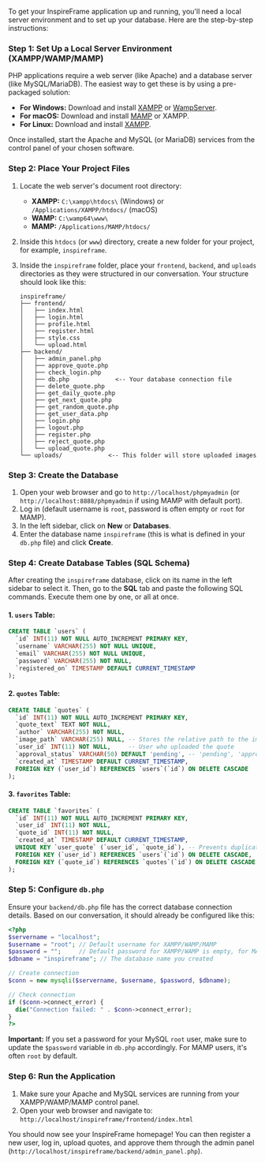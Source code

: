 To get your InspireFrame application up and running, you'll need a local server environment and to set up your database. Here are the step-by-step instructions:

### Step 1: Set Up a Local Server Environment (XAMPP/WAMP/MAMP)

PHP applications require a web server (like Apache) and a database server (like MySQL/MariaDB). The easiest way to get these is by using a pre-packaged solution:

* **For Windows:** Download and install [XAMPP](https://www.apachefriends.org/index.html) or [WampServer](https://www.wampserver.com/en/).
* **For macOS:** Download and install [MAMP](https://www.mamp.info/en/downloads/) or XAMPP.
* **For Linux:** Download and install [XAMPP](https://www.apachefriends.org/index.html).

Once installed, start the Apache and MySQL (or MariaDB) services from the control panel of your chosen software.

### Step 2: Place Your Project Files

1.  Locate the web server's document root directory:
    * **XAMPP:** `C:\xampp\htdocs\` (Windows) or `/Applications/XAMPP/htdocs/` (macOS)
    * **WAMP:** `C:\wamp64\www\`
    * **MAMP:** `/Applications/MAMP/htdocs/`
2.  Inside this `htdocs` (or `www`) directory, create a new folder for your project, for example, `inspireframe`.
3.  Inside the `inspireframe` folder, place your `frontend`, `backend`, and `uploads` directories as they were structured in our conversation. Your structure should look like this:

    ```
    inspireframe/
    ├── frontend/
    │   ├── index.html
    │   ├── login.html
    │   ├── profile.html
    │   ├── register.html
    │   ├── style.css
    │   └── upload.html
    ├── backend/
    │   ├── admin_panel.php
    │   ├── approve_quote.php
    │   ├── check_login.php
    │   ├── db.php             <-- Your database connection file
    │   ├── delete_quote.php
    │   ├── get_daily_quote.php
    │   ├── get_next_quote.php
    │   ├── get_random_quote.php
    │   ├── get_user_data.php
    │   ├── login.php
    │   ├── logout.php
    │   ├── register.php
    │   ├── reject_quote.php
    │   └── upload_quote.php
    └── uploads/             <-- This folder will store uploaded images
    ```

### Step 3: Create the Database

1.  Open your web browser and go to `http://localhost/phpmyadmin` (or `http://localhost:8888/phpmyadmin` if using MAMP with default port).
2.  Log in (default username is `root`, password is often empty or `root` for MAMP).
3.  In the left sidebar, click on **New** or **Databases**.
4.  Enter the database name `inspireframe` (this is what is defined in your `db.php` file) and click **Create**.

### Step 4: Create Database Tables (SQL Schema)

After creating the `inspireframe` database, click on its name in the left sidebar to select it. Then, go to the **SQL** tab and paste the following SQL commands. Execute them one by one, or all at once.

#### 1. `users` Table:

```sql
CREATE TABLE `users` (
  `id` INT(11) NOT NULL AUTO_INCREMENT PRIMARY KEY,
  `username` VARCHAR(255) NOT NULL UNIQUE,
  `email` VARCHAR(255) NOT NULL UNIQUE,
  `password` VARCHAR(255) NOT NULL,
  `registered_on` TIMESTAMP DEFAULT CURRENT_TIMESTAMP
);
```

#### 2. `quotes` Table:

```sql
CREATE TABLE `quotes` (
  `id` INT(11) NOT NULL AUTO_INCREMENT PRIMARY KEY,
  `quote_text` TEXT NOT NULL,
  `author` VARCHAR(255) NOT NULL,
  `image_path` VARCHAR(255) NULL, -- Stores the relative path to the image
  `user_id` INT(11) NOT NULL,     -- User who uploaded the quote
  `approval_status` VARCHAR(50) DEFAULT 'pending', -- 'pending', 'approved', 'rejected'
  `created_at` TIMESTAMP DEFAULT CURRENT_TIMESTAMP,
  FOREIGN KEY (`user_id`) REFERENCES `users`(`id`) ON DELETE CASCADE
);
```

#### 3. `favorites` Table:

```sql
CREATE TABLE `favorites` (
  `id` INT(11) NOT NULL AUTO_INCREMENT PRIMARY KEY,
  `user_id` INT(11) NOT NULL,
  `quote_id` INT(11) NOT NULL,
  `created_at` TIMESTAMP DEFAULT CURRENT_TIMESTAMP,
  UNIQUE KEY `user_quote` (`user_id`, `quote_id`), -- Prevents duplicate favorites
  FOREIGN KEY (`user_id`) REFERENCES `users`(`id`) ON DELETE CASCADE,
  FOREIGN KEY (`quote_id`) REFERENCES `quotes`(`id`) ON DELETE CASCADE
);
```

### Step 5: Configure `db.php`

Ensure your `backend/db.php` file has the correct database connection details. Based on our conversation, it should already be configured like this:

```php
<?php
$servername = "localhost";
$username = "root"; // Default username for XAMPP/WAMP/MAMP
$password = "";     // Default password for XAMPP/WAMP is empty, for MAMP it's often 'root'
$dbname = "inspireframe"; // The database name you created

// Create connection
$conn = new mysqli($servername, $username, $password, $dbname);

// Check connection
if ($conn->connect_error) {
  die("Connection failed: " . $conn->connect_error);
}
?>
```
**Important:** If you set a password for your MySQL `root` user, make sure to update the `$password` variable in `db.php` accordingly. For MAMP users, it's often `root` by default.

### Step 6: Run the Application

1.  Make sure your Apache and MySQL services are running from your XAMPP/WAMP/MAMP control panel.
2.  Open your web browser and navigate to:
    `http://localhost/inspireframe/frontend/index.html`

You should now see your InspireFrame homepage! You can then register a new user, log in, upload quotes, and approve them through the admin panel (`http://localhost/inspireframe/backend/admin_panel.php`).
